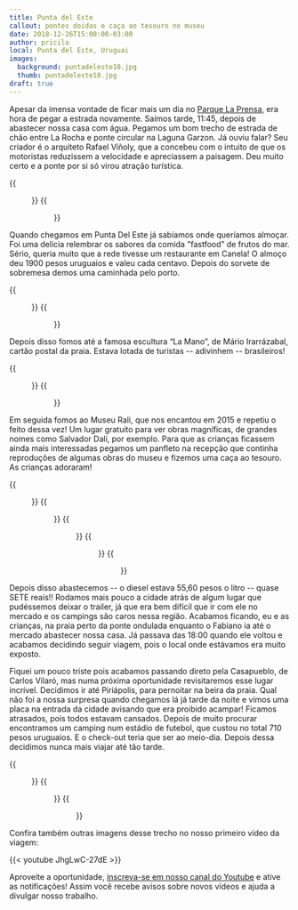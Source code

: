 ```yaml
---
title: Punta del Este
callout: pontes doidas e caça ao tesouro no museu
date: 2018-12-26T15:00:00-03:00
author: pricila
local: Punta del Este, Uruguai
images:
  background: puntadeleste10.jpg
  thumb: puntadeleste10.jpg
draft: true
---
```


Apesar da imensa vontade de ficar mais um dia no [Parque La Prensa](../parque-la-prensa/), era hora de pegar a estrada novamente. Saímos tarde, 11:45, depois de abastecer nossa casa com água. Pegamos um bom trecho de estrada de chão entre La Rocha e ponte circular na Laguna Garzon. Já ouviu falar? Seu criador é o arquiteto Rafael Viñoly, que a concebeu com o intuito de que os motoristas reduzissem a velocidade e apreciassem a paisagem. Deu muito certo e a ponte por si só virou atração turística.

<div class="clearfix">
{{<figure "puntadeleste00.jpg" "Andar nela não tem nada demais, mas a vista aérea é fantástica!" "float-left">}}
{{<figure "puntadeleste01.jpg" "Almoço fastfood de frutos do mar" "float-right">}}
</div>

Quando chegamos em Punta Del Este já sabíamos onde queríamos almoçar. Foi uma delícia relembrar os sabores da comida "fastfood” de frutos do mar. Sério, queria muito que a rede tivesse um restaurante em Canela! O almoço deu 1900 pesos uruguaios e valeu cada centavo. Depois do sorvete de sobremesa demos uma caminhada pelo porto.

<div class="clearfix">
{{<figure "puntadeleste02.jpg" "É impressionante como sempre tem um cruzeiro chegando ou partindo" "float-left">}}
{{<figure "puntadeleste03.jpg" "Fazendo amizade com os lobos marinhos" "float-right">}}
</div>

Depois disso fomos até a famosa escultura “La Mano”, de Mário Irarrázabal, cartão postal da praia. Estava lotada de turistas -- adivinhem -- brasileiros! 

<div class="clearfix">
{{<figure "puntadeleste04.jpg" "Muitos aves marinhas na costa" "float-left">}}
{{<figure "puntadeleste05.jpg" "Foi difícil conseguir tirar uma foto mais ou menos decente." "float-right">}}
</div>

Em seguida fomos ao Museu Rali, que nos encantou em 2015 e repetiu o feito dessa vez! Um lugar gratuito para ver obras magníficas, de grandes nomes como Salvador Dalí, por exemplo. Para que as crianças ficassem ainda mais interessadas pegamos um panfleto na recepção que continha reproduções de algumas obras do museu e fizemos uma caça ao tesouro. As crianças adoraram!

<div class="clearfix">
{{<figure "puntadeleste06.jpg" "" "float-left">}}
{{<figure "puntadeleste09.jpg" "" "float-right">}}
{{<figure "puntadeleste11.jpg" "" "float-left">}}
{{<figure "puntadeleste12.jpg" "" "float-right">}}
{{<figure "puntadeleste13.jpg" "" "float-center">}}
</div>

Depois disso abastecemos -- o diesel estava 55,60 pesos o litro -- quase SETE reais!! Rodamos mais pouco a cidade atrás de algum lugar que pudéssemos deixar o trailer, já que era bem difícil que ir com ele no mercado e os campings são caros nessa região. Acabamos ficando, eu e as crianças, na praia perto da ponte ondulada enquanto o Fabiano ia até o mercado abastecer nossa casa. Já passava das 18:00 quando ele voltou e acabamos decidindo seguir viagem, pois o local onde estávamos era muito exposto.

Fiquei um pouco triste pois acabamos passando direto pela Casapueblo, de Carlos Vilaró, mas numa próxima oportunidade revisitaremos esse lugar incrível. Decidimos ir até Piriápolis, para pernoitar na beira da praia. Qual não foi a nossa surpresa quando chegamos lá já tarde da noite e vimos uma placa na entrada da cidade avisando que era proibido acampar! Ficamos atrasados, pois todos estavam cansados. Depois de muito procurar encontramos um camping num estádio de futebol, que custou no total 710 pesos uruguaios. E o check-out teria que ser ao meio-dia. Depois dessa decidimos nunca mais viajar até tão tarde.

<div class="clearfix">
{{<figure "puntadeleste14.jpg" "" "float-left">}}
{{<figure "puntadeleste15.jpg" "" "float-right">}}
{{<figure "puntadeleste16.jpg" "" "float-center">}}
</div>


Confira também outras imagens desse trecho no nosso primeiro vídeo da viagem:

{{< youtube JhgLwC-27dE >}} 

Aproveite a oportunidade, [inscreva-se em nosso canal do Youtube](https://www.youtube.com/6overlanders?sub_confirmation=1) e ative as notificações! Assim você recebe avisos sobre novos vídeos e ajuda a divulgar nosso trabalho.


